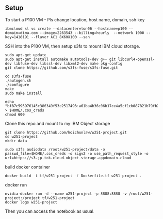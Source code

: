 ## Setup

To start a P100 VM - Pls change location, host name, domain, ssh key

```
ibmcloud sl vs create --datacenter=lon06 --hostname=p100 --domain=dima.com --image=2263543 --billing=hourly  --network 1000 --key=1418191 --flavor AC1_8X60X100 --san
```

SSH into the P100 VM, then setup s3fs to mount IBM cloud storage.

```
sudo apt-get update
sudo apt-get install automake autotools-dev g++ git libcurl4-openssl-dev libfuse-dev libssl-dev libxml2-dev make pkg-config
git clone https://github.com/s3fs-fuse/s3fs-fuse.git

cd s3fs-fuse
./autogen.sh
./configure
make
sudo make install

echo "bf87c595976145c386349f53e2517493:a61ba4b36c06b17ce4a5cf1cb087821b79fb293c42b1e617" > $HOME/.cos_creds
chmod 600
```

Clone this repo and mount to my IBM Object storage

```
git clone https://github.com/hoichunlaw/w251-project.git
cd w251-project
mkdir data

sudo s3fs audiodata /root/w251-project/data -o passwd_file=$HOME/.cos_creds -o sigv2 -o use_path_request_style -o url=https://s3.jp-tok.cloud-object-storage.appdomain.cloud
```

build docker container

```
docker build -t tf/w251-project -f Dockerfile.tf-w251-project .
```

docker run

```
nvidia-docker run -d --name w251-project -p 8888:8888 -v /root/w251-project:/project tf/w251-project
docker logs w251-project
```

Then you can access the notebook as usual.


